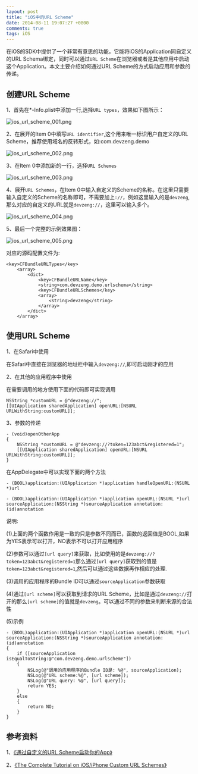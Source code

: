 ```yaml
---
layout: post
title: "iOS中的URL Scheme"
date: 2014-08-11 19:07:27 +0800
comments: true
tags: iOS
---
```


   在iOS的SDK中提供了一个非常有意思的功能，它能将iOS的Application同自定义的URL Schema绑定，同时可以通过`URL Scheme`在浏览器或者是其他应用中启动这个Application。本文主要介绍如何通过URL Scheme的方式启动应用和参数的传递。

## 创建URL Scheme

1、首先在*-Info.plist中添加一行,选择`URL types`，效果如下图所示：

![ios_url_scheme_001.png](/images/ios_url_scheme/ios_url_scheme_001.png)

2、在展开的Item 0中填写`URL identifier`,这个用来唯一标识用户自定义的URL Scheme，推荐使用域名的反转形式，如:com.devzeng.demo

![ios_url_scheme_002.png](/images/ios_url_scheme/ios_url_scheme_002.png)

3、在Item 0中添加新的一行，选择`URL Schemes`

![ios_url_scheme_003.png](/images/ios_url_scheme/ios_url_scheme_003.png)

4、展开`URL Schemes`，在Item 0中输入自定义的Scheme的名称。在这里只需要输入自定义的Scheme的名称即可，不需要加上`://`，例如这里输入的是`devzeng`,那么对应的自定义的URL就是`devzeng://`，这里可以输入多个。

![ios_url_scheme_004.png](/images/ios_url_scheme/ios_url_scheme_004.png)

5、最后一个完整的示例效果图：

![ios_url_scheme_005.png](/images/ios_url_scheme/ios_url_scheme_005.png)

对应的源码配置文件为:

```
<key>CFBundleURLTypes</key>
	<array>
		<dict>
			<key>CFBundleURLName</key>
			<string>com.devzeng.demo.urlschema</string>
			<key>CFBundleURLSchemes</key>
			<array>
				<string>devzeng</string>
			</array>
		</dict>
	</array>
```


## 使用URL Scheme

1、在Safari中使用

在Safari中直接在浏览器的地址栏中输入`devzeng://`,即可启动刚才的应用

2、在其他的应用程序中使用

在需要调用的地方使用下面的代码即可实现调用

```
NSString *customURL = @"devzeng://";
[[UIApplication sharedApplication] openURL:[NSURL URLWithString:customURL]];
```

3、参数的传递

```
- (void)openOtherApp
{
    NSString *customURL = @"devzeng://?token=123abct&registered=1";
    [[UIApplication sharedApplication] openURL:[NSURL URLWithString:customURL]];
}
```

在AppDelegate中可以实现下面的两个方法

`- (BOOL)application:(UIApplication *)application handleOpenURL:(NSURL *)url`

`- (BOOL)application:(UIApplication *)application openURL:(NSURL *)url sourceApplication:(NSString *)sourceApplication annotation:(id)annotation`

说明:

(1)上面的两个函数作用是一致的只是参数不同而已，函数的返回值是BOOL,如果为YES表示可以打开，NO表示不可以打开应用程序

(2)参数可以通过`[url query]`来获取，比如使用的是`devzeng://?token=123abct&registered=1`那么通过`[url query]`获取到的值是`token=123abct&registered=1`,然后可以通过这些数据再作相应的处理.

(3)调用的应用程序的Bundle ID可以通过`sourceApplication`参数获取

(4)通过`[url scheme]`可以获取到请求的URL Scheme，比如是通过`devzeng://`打开的那么`[url scheme]`的值就是`devzeng`。可以通过不同的参数来判断来源的合法性

(5)示例

```
- (BOOL)application:(UIApplication *)application openURL:(NSURL *)url sourceApplication:(NSString *)sourceApplication annotation:(id)annotation
{
    if ([sourceApplication isEqualToString:@"com.devzeng.demo.urlscheme"])
    {
        NSLog(@"调用的应用程序的Bundle ID是: %@", sourceApplication);
        NSLog(@"URL scheme:%@", [url scheme]);
        NSLog(@"URL query: %@", [url query]);
        return YES;
    }
    else
    {
        return NO;
    }
}
```

## 参考资料
1、[《通过自定义的URL Scheme启动你的App》](http://blog.csdn.net/ba_jie/article/details/6884818)

2、[《The Complete Tutorial on iOS/iPhone Custom URL Schemes》](http://iosdevelopertips.com/cocoa/launching-your-own-application-via-a-custom-url-scheme.html)
